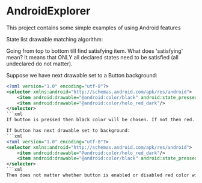 # AndroidExplorer
This project contains some simple examples of using Android features

State list drawable matching algorithm:

Going from top to bottom till find satisfying item.
What does 'satisfying' mean? It means that ONLY all declared states need to be satisfied (all undeclared do not matter).

Suppose we have next drawable set to a Button background:
```xml
<?xml version="1.0" encoding="utf-8"?>
<selector xmlns:android="http://schemas.android.com/apk/res/android">
    <item android:drawable="@android:color/black" android:state_pressed="true"/>
    <item android:drawable="@android:color/holo_red_dark"/>
</selector>
```xml
If button is pressed then black color will be chosen. If not then red.

If button has next drawable set to background:
```xml
<?xml version="1.0" encoding="utf-8"?>
<selector xmlns:android="http://schemas.android.com/apk/res/android">
    <item android:drawable="@android:color/holo_red_dark"/>
    <item android:drawable="@android:color/black" android:state_pressed="true"/>
</selector>
```xml
Then does not matter whether button is enabled or disabled red color will be chosen (because it is first satisfied).
